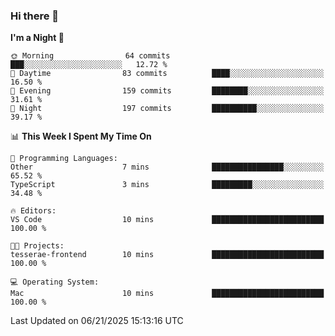 ### Hi there 👋

<!--
**ALiersEL/ALiersEL** is a ✨ _special_ ✨ repository because its `README.md` (this file) appears on your GitHub profile.

Here are some ideas to get you started:

- 🔭 I’m currently working on ...
- 🌱 I’m currently learning ...
- 👯 I’m looking to collaborate on ...
- 🤔 I’m looking for help with ...
- 💬 Ask me about ...
- 📫 How to reach me: ...
- 😄 Pronouns: ...
- ⚡ Fun fact: ...
-->

<!--START_SECTION:waka-->
**I'm a Night 🦉** 

```text
🌞 Morning                64 commits          ███░░░░░░░░░░░░░░░░░░░░░░   12.72 % 
🌆 Daytime                83 commits          ████░░░░░░░░░░░░░░░░░░░░░   16.50 % 
🌃 Evening                159 commits         ████████░░░░░░░░░░░░░░░░░   31.61 % 
🌙 Night                  197 commits         ██████████░░░░░░░░░░░░░░░   39.17 % 
```


📊 **This Week I Spent My Time On** 

```text
💬 Programming Languages: 
Other                    7 mins              ████████████████░░░░░░░░░   65.52 % 
TypeScript               3 mins              █████████░░░░░░░░░░░░░░░░   34.48 % 

🔥 Editors: 
VS Code                  10 mins             █████████████████████████   100.00 % 

🐱‍💻 Projects: 
tesserae-frontend        10 mins             █████████████████████████   100.00 % 

💻 Operating System: 
Mac                      10 mins             █████████████████████████   100.00 % 
```


 Last Updated on 06/21/2025 15:13:16 UTC
<!--END_SECTION:waka-->
